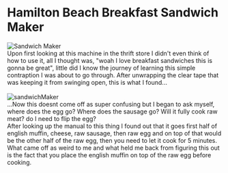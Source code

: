 # Hamilton Beach Breakfast Sandwich Maker
![Sandwich Maker](https://user-images.githubusercontent.com/52172832/155641285-58f2d31c-8cfc-49b7-b1a0-30956a7d4ded.png)
<br>
Upon first looking at this machine in the thrift store I didn't even think of how to use it, all I thought was,
"woah I love breakfast sandwiches this is gonna be great", little did I know the journey of learning this simple
contraption I was about to go through. After unwrapping the clear tape that was keeping it from swinging open, this is what I
found...
<br>
<br>
![sandwichMaker](https://user-images.githubusercontent.com/52172832/155640222-d3d13b3d-2802-4ade-a17b-7e16a6b4e62e.gif)
<br>
...Now this doesnt come off as super confusing but I began to ask myself, where does the egg go? Where does the sausage go? Will it fully cook raw meat?
do I need to flip the egg?
<br>
After looking up the manual to this thing I found out that it goes first half of english muffin, cheese, raw sausage, then raw egg and on top of that 
would be the other half of the raw egg, then you need to let it cook for 5 minutes.
What came off as weird to me and what held me back from figuring this out is the fact that you place the english muffin on top of the raw egg before cooking.
